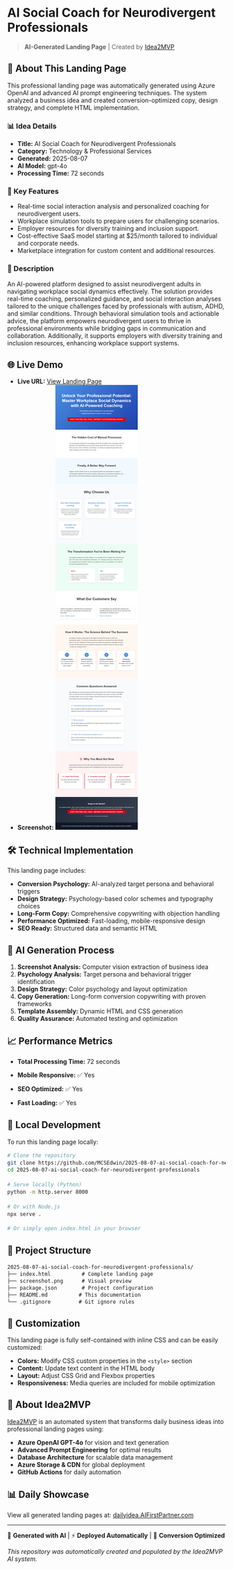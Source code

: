 # AI Social Coach for Neurodivergent Professionals

> **AI-Generated Landing Page** | Created by [Idea2MVP](https://github.com/MCSEdwin/Idea2MVP)

## 🚀 About This Landing Page

This professional landing page was automatically generated using Azure OpenAI and advanced AI prompt engineering techniques. The system analyzed a business idea and created conversion-optimized copy, design strategy, and complete HTML implementation.

### 📊 Idea Details

- **Title:** AI Social Coach for Neurodivergent Professionals
- **Category:** Technology & Professional Services
- **Generated:** 2025-08-07
- **AI Model:** gpt-4o
- **Processing Time:** 72 seconds

### 🎯 Key Features

- Real-time social interaction analysis and personalized coaching for neurodivergent users.
- Workplace simulation tools to prepare users for challenging scenarios.
- Employer resources for diversity training and inclusion support.
- Cost-effective SaaS model starting at $25/month tailored to individual and corporate needs.
- Marketplace integration for custom content and additional resources.

### 📝 Description

An AI-powered platform designed to assist neurodivergent adults in navigating workplace social dynamics effectively. The solution provides real-time coaching, personalized guidance, and social interaction analyses tailored to the unique challenges faced by professionals with autism, ADHD, and similar conditions. Through behavioral simulation tools and actionable advice, the platform empowers neurodivergent users to thrive in professional environments while bridging gaps in communication and collaboration. Additionally, it supports employers with diversity training and inclusion resources, enhancing workplace support systems.

## 🌐 Live Demo

- **Live URL:** [View Landing Page](https://dailyidea.AIFirstPartner.com/daily-ideas/2025-08-07/index.html)
- **Screenshot:** ![Landing Page Preview](./screenshot.png)

## 🛠️ Technical Implementation

This landing page includes:

- **Conversion Psychology:** AI-analyzed target persona and behavioral triggers
- **Design Strategy:** Psychology-based color schemes and typography choices
- **Long-Form Copy:** Comprehensive copywriting with objection handling
- **Performance Optimized:** Fast-loading, mobile-responsive design
- **SEO Ready:** Structured data and semantic HTML

## 🤖 AI Generation Process

1. **Screenshot Analysis:** Computer vision extraction of business idea
2. **Psychology Analysis:** Target persona and behavioral trigger identification
3. **Design Strategy:** Color psychology and layout optimization
4. **Copy Generation:** Long-form conversion copywriting with proven frameworks
5. **Template Assembly:** Dynamic HTML and CSS generation
6. **Quality Assurance:** Automated testing and optimization

## 📈 Performance Metrics

- **Total Processing Time:** 72 seconds

- **Mobile Responsive:** ✅ Yes
- **SEO Optimized:** ✅ Yes
- **Fast Loading:** ✅ Yes

## 🔧 Local Development

To run this landing page locally:

```bash
# Clone the repository
git clone https://github.com/MCSEdwin/2025-08-07-ai-social-coach-for-neurodivergent-professionals.git
cd 2025-08-07-ai-social-coach-for-neurodivergent-professionals

# Serve locally (Python)
python -m http.server 8000

# Or with Node.js
npx serve .

# Or simply open index.html in your browser
```

## 📄 Project Structure

```
2025-08-07-ai-social-coach-for-neurodivergent-professionals/
├── index.html          # Complete landing page
├── screenshot.png      # Visual preview
├── package.json        # Project configuration
├── README.md          # This documentation
└── .gitignore         # Git ignore rules
```

## 🎨 Customization

This landing page is fully self-contained with inline CSS and can be easily customized:

- **Colors:** Modify CSS custom properties in the `<style>` section
- **Content:** Update text content in the HTML body
- **Layout:** Adjust CSS Grid and Flexbox properties
- **Responsiveness:** Media queries are included for mobile optimization

## 🌟 About Idea2MVP

[Idea2MVP](https://github.com/MCSEdwin/Idea2MVP) is an automated system that transforms daily business ideas into professional landing pages using:

- **Azure OpenAI GPT-4o** for vision and text generation
- **Advanced Prompt Engineering** for optimal results
- **Database Architecture** for scalable data management  
- **Azure Storage & CDN** for global deployment
- **GitHub Actions** for daily automation

## 📊 Daily Showcase

View all generated landing pages at: [dailyidea.AIFirstPartner.com](https://dailyidea.AIFirstPartner.com)

---

🤖 **Generated with AI** | ⚡ **Deployed Automatically** | 🎯 **Conversion Optimized**

*This repository was automatically created and populated by the Idea2MVP AI system.*